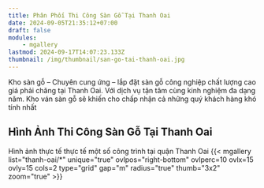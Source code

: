 ```yaml
---
title: Phân Phối Thi Công Sàn Gỗ Tại Thanh Oai
date: 2024-09-05T21:35:12+07:00
draft: false
modules:
    - mgallery
lastmod: 2024-09-17T14:07:23.133Z
thumbnail: /img/thumbnail/san-go-tai-thanh-oai.jpg
---
```


Kho sàn gỗ – Chuyên cung ứng – lắp đặt sàn gỗ công nghiệp chất lượng cao giá phải chăng tại Thanh Oai. Với dịch vụ tận tâm cùng kinh nghiệm đa dạng năm. Kho ván sàn gỗ sẽ khiến cho chấp nhận cả những quý khách hàng khó tính nhất

## Hình Ảnh Thi Công Sàn Gỗ Tại Thanh Oai
Hình ảnh thực tế thực tế một số công trình tại quận Thanh Oai
{{< mgallery list="thanh-oai/*" unique="true" ovlpos="right-bottom" ovlperc=10 ovlx=15 ovly=15 cols=2 type="grid" gap="m" radius="true" thumb="3x2" zoom="true" >}}